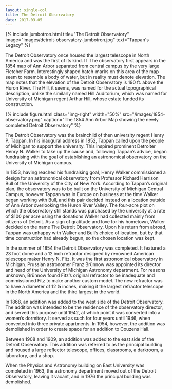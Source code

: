 ```yaml
---
layout: single-col
title: The Detroit Observatory
date: 2017-03-05
---
```


{% include jumbotron.html title="The Detroit Observatory" image="images/detroit-observatory-jumbotron.jpg" text="Tappan's Legacy" %}

The Detroit Observatory once housed the largest telescope in North America and was the first of its kind. IT The observatory first appears in the 1854 map of Ann Arbor separated from central campus by the very large Fletcher Farm. Interestingly shaped hatch-marks on this area of the map seem to resemble a body of water, but in reality must denote elevation. The map notes that the elevation of the Detroit Observatory is 190 ft. above the Huron River. The Hill, it seems, was named for the actual topographical description, unlike the similarly named Hill Auditorium, which was named for University of Michigan regent Arthur Hill, whose estate funded its construction.

{% include figure.html class="img-right" width="50%" src="/images/1854-observatory.png" caption="The 1854 Ann Arbor Map showing the newly completed Detroit Observatory" %}


The Detroit Observatory was the brainchild of then university regent Henry P. Tappan. In his inaugural address in 1852, Tappan called upon the people of Michigan to support the university. This inspired prominent Detroiter Henry N. Walker to take up the cause and, following Tappan’s advice, began fundraising with the goal of establishing an astronomical observatory on the University of Michigan campus.

In 1853, having reached his fundraising goal, Henry Walker commissioned a design for an astronomical observatory from Professor Richard Harrison Bull of the University of the City of New York. According to Tappan’s original plan, the observatory was to be built on the University of Michigan Central Campus, however Tappan was in Europe on business at the time Walker began working with Bull, and this pair decided instead on a location outside of Ann Arbor overlooking the Huron River Valley. The four-acre plot on which the observatory still stands was purchased by the university at a rate of $100 per acre using the donations Walker had collected mainly from citizens of Detroit. As a sign of gratitude and love for his hometown, Walker decided on the name The Detroit Observatory. Upon his return from abroad, Tappan was unhappy with Walker and Bull’s choice of location, but by that time construction had already begun, so the chosen location was kept.

In the summer of 1854 the Detroit Observatory was completed. It featured a 23 foot dome and a 12 inch refractor designed by renowned American telescope maker Henry N. Fitz. It was the first astronomical observatory in Michigan. Prussian astronomer Franz Brünnow was appointed its director and head of the University of Michigan Astronomy department. For reasons unknown, Brünnow found Fitz’s original refractor to be inadequate and commissioned Fitz to make another custom model. The new refractor was to have a diameter of 12 ¼ inches, making it the largest refractor telescope in the North America and the third largest in the world.

In 1868, an addition was added to the west side of the Detroit Observatory. The addition was intended to be the residence of the observatory director, and served this purpose until 1942, at which point it was converted into a women’s dormitory. It served as such for four years until 1946, when converted into three private apartments. In 1954, however, the addition was demolished in order to create space for an addition to Couzens Hall.

Between 1908 and 1909, an addition was added to the east side of the Detroit Observatory. This addition was referred to as the principal building and housed a large reflector telescope, offices, classrooms, a darkroom, a laboratory, and a shop.

When the Physics and Astronomy building on East University was completed in 1963, the astronomy department moved out of the Detroit Observatory, leaving it vacant, and in 1976 the principal building was demolished.
